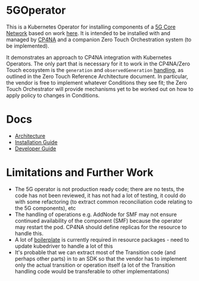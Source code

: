 # 5GOperator

This is a Kubernetes Operator for installing components of a [5G Core Network](https://www.free5gc.org/) based on work
[here](https://github.ibm.com/Brian-P-Naughton/free5g). It is intended to be installed with and managed by
[CP4NA](https://www.ibm.com/docs/en/cloud-paks/cp-network-auto/2.1) and a companion Zero Touch Orchestration system (to be
implemented).

It demonstrates an approach to CP4NA integration with Kubernetes Operators. The only part that is necessary for it to work
in the CP4NA/Zero Touch ecosystem is the `generation` and `observedGeneration` [handling](api/v1alpha1/status.go), as outlined
in the Zero Touch Reference Architecture document. In particular, the vendor is free to implement whatever Conditions they see fit;
the Zero Touch Orchestrator will provide mechanisms yet to be worked out on how to apply policy to changes in Conditions.

# Docs

- [Architecture](docs/architecture.md)
- [Installation Guide](docs/installation.md)
- [Developer Guide](docs/development.md)

# Limitations and Further Work

* The 5G operator is not production ready code; there are no tests, the code has not been reviewed, it has not had a lot of testing, 
  it could do with some refactoring (to extract common reconciliation code relating to the 5G components), etc
* The handling of operations e.g. AddNode for SMF may not ensure continued availability of the component (SMF) because the operator may restart the pod. CP4NA should define replicas for the resource to handle this.
* A lot of [boilerplate](cp4na/xnfs/5G/amf/Lifecycle/kubernetes) is currently required in resource packages - need to update kubedriver to handle a lot of this
* It's probable that we can extract most of the Transition code (and perhaps other parts) in to an SDK so that the vendor
  has to implement only the actual transition or operation itself (a lot of the Transition handling code would be transferable
  to other implementations)
